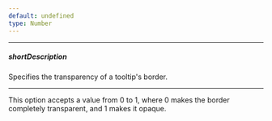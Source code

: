 ```yaml
---
default: undefined
type: Number
---
```

---
##### shortDescription
Specifies the transparency of a tooltip's border.

---
This option accepts a value from 0 to 1, where 0 makes the border completely transparent, and 1 makes it opaque.